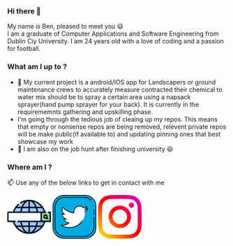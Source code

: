 ### Hi there 👋   
My name is Ben, pleased to meet you :smiley:  
I am a graduate of Computer Applications and Software Engineering from Dublin Ciy University. I am 24 years old with a love of coding and a passion for football.
  
### What am I up to ?
- 🔭 My current project is a android/IOS app for Landscapers or ground maintenance crews to accurately measure contracted their chemical to water mix should be to spray a certain area using a napsack sprayer(hand pump sprayer for your back).  It is currently in the requirememnts gathering and upskilling phase.  
- I'm going through the tedious job of cleaing up my repos. This means that empty or nonsense repos are being removed, relevent private repos will be make public(If available to) and updating pinning ones that best showcase my work    
- 🌱 I am also on the job hunt after finishing university :smiley:  
  
### Where am I ?
📫 Use any of the below links to get in contact with me  

<a href="https://benjimanclarke.ie"><img src="web-search-engine.png" alt="website icon" width="100" style="padding-right:20; padding-left: 100"/></a>
<a href="https://twitter.com/benjithedev"><img src="twitter.png" alt="twitter icon" width="100" style="padding-right:20"/></a>
<a href="https://instagram.com/benthedev"><img src="instagram.png" alt="instagram icon" width="100" style="padding-right:20"/></a>  

<!--
**benji2512/benji2512** is a ✨ _special_ ✨ repository because its `README.md` (this file) appears on your GitHub profile.

Here are some ideas to get you started:
- 👯 I’m looking to collaborate on ...
- 🤔 I’m looking for help with ...
- 💬 Ask me about ...
- 📫 How to reach me: ...
- 😄 Pronouns: ...
- ⚡ Fun fact: ...
-->
